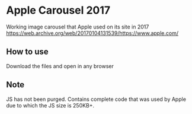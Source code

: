 # Apple Carousel 2017
Working image carousel that Apple used on its site in 2017
https://web.archive.org/web/20170104131539/https://www.apple.com/

## How to use
Download the files and open in any browser

## Note
JS has not been purged. Contains complete code that was used by Apple due to which the JS size is 250KB+.
